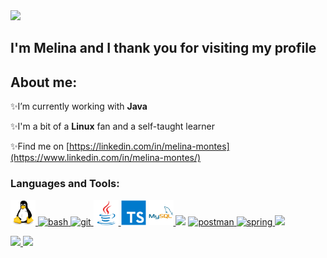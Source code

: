<img src="https://img.icons8.com/doodle/96/000000/hello--v1.png"/>

<h2 align="left"> I'm Melina and I thank you for visiting my profile </h2>

<h2 align="left">About me:  </h1>


✨I’m currently working with **Java**
    
✨I'm a bit of a **Linux** fan and a self-taught learner
    
✨Find me on [https://linkedin.com/in/melina-montes](https://www.linkedin.com/in/melina-montes/)


<h3 align="left">Languages and Tools:</h3>
    
 <a href="https://www.linux.org/" target="_blank"> <img src="https://raw.githubusercontent.com/devicons/devicon/master/icons/linux/linux-original.svg" alt="linux" width="40" height="40"/>  <a href="https://www.gnu.org/software/bash/" target="_blank"> <img src="https://www.vectorlogo.zone/logos/gnu_bash/gnu_bash-icon.svg" alt="bash" width="40" height="40"/> </a> <a href="https://git-scm.com/" target="_blank"> <img src="https://www.vectorlogo.zone/logos/git-scm/git-scm-icon.svg" alt="git" width="40" height="40"/> </a> <a href="https://www.java.com" target="_blank"> <img src="https://raw.githubusercontent.com/devicons/devicon/master/icons/java/java-original.svg" alt="java" width="40" height="40"/> <a href="https://www.typescriptlang.org/" target="_blank"> <img src="https://raw.githubusercontent.com/devicons/devicon/master/icons/typescript/typescript-original.svg" alt="typescript" width="40" height="40"/></a> </a> <a href="https://www.mysql.com/" target="_blank"> <img src="https://raw.githubusercontent.com/devicons/devicon/master/icons/mysql/mysql-original-wordmark.svg" alt="mysql" width="40" height="40"/> <img src="https://img.icons8.com/color/48/000000/postgreesql.png"/></a> <a href="https://postman.com" target="_blank"> <img src="https://www.vectorlogo.zone/logos/getpostman/getpostman-icon.svg" alt="postman" width="40" height="40"/> </a> <a href="https://spring.io/" target="_blank"> <img src="https://www.vectorlogo.zone/logos/springio/springio-icon.svg" alt="spring" width="40" height="40"/> </a> <img src="https://img.icons8.com/color/48/000000/heroku.png"/></p>
 
 
  <p align="left">
  <a href="https://github.com/MelinaMontes "><img width="400" src="https://github-readme-stats.vercel.app/api?username=MelinaMontes&show_icons=true&theme=dracula">
  <a href="https://github.com/MelinaMontes"><img width="400" src="https://github-readme-stats.vercel.app/api/top-langs/?username=MelinaMontes&langs_count=10&layout=compact&theme=dracula">
  </p>
